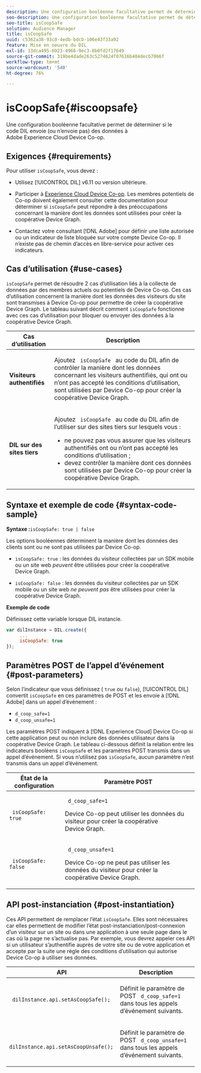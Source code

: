 ```yaml
---
description: Une configuration booléenne facultative permet de déterminer si le code DIL envoie (ou n’envoie pas) des données à Adobe Experience Cloud Device Co-op.
seo-description: Une configuration booléenne facultative permet de déterminer si le code DIL envoie (ou n’envoie pas) des données à Adobe Experience Cloud Device Co-op.
seo-title: isCoopSafe
solution: Audience Manager
title: isCoopSafe
uuid: c5362a38-93c0-4edb-bdcb-106e43f33a92
feature: Mise en oeuvre du DIL
exl-id: 33dca495-6923-4966-9ec3-8b0fd2f17649
source-git-commit: 319be4dade263c5274624f07616b404decb7066f
workflow-type: tm+mt
source-wordcount: '540'
ht-degree: 76%

---
```


# isCoopSafe{#iscoopsafe}

Une configuration booléenne facultative permet de déterminer si le code DIL envoie (ou n’envoie pas) des données à Adobe Experience Cloud Device Co-op.

## Exigences {#requirements}

Pour utiliser `isCoopSafe`, vous devez :

* Utilisez [!UICONTROL DIL] v6.11 ou version ultérieure.
* Participer à [Experience Cloud Device Co-op](https://experienceleague.adobe.com/docs/device-co-op/using/home.html). Les membres potentiels de Co-op doivent également consulter cette documentation pour déterminer si `isCoopSafe` peut répondre à des préoccupations concernant la manière dont les données sont utilisées pour créer la coopérative Device Graph.

* Contactez votre consultant [!DNL Adobe] pour définir une liste autorisée ou un indicateur de liste bloquée sur votre compte Device Co-op. Il n’existe pas de chemin d’accès en libre-service pour activer ces indicateurs.

## Cas d’utilisation {#use-cases}

`isCoopSafe` permet de résoudre 2 cas d’utilisation liés à la collecte de données par des membres actuels ou potentiels de Device Co-op. Ces cas d’utilisation concernent la manière dont les données des visiteurs du site sont transmises à Device Co-op pour permettre de créer la coopérative Device Graph. Le tableau suivant décrit comment `isCoopSafe` fonctionne avec ces cas d’utilisation pour bloquer ou envoyer des données à la coopérative Device Graph.

<table id="table_A24C63D2A21F47EDBAC8FA5E7BE888D8"> 
 <thead> 
  <tr> 
   <th colname="col1" class="entry"> Cas d’utilisation </th> 
   <th colname="col2" class="entry"> Description </th> 
  </tr> 
 </thead>
 <tbody> 
  <tr> 
   <td colname="col1"> <p> <b>Visiteurs authentifiés</b> </p> </td> 
   <td colname="col2"> <p>Ajoutez <code> isCoopSafe </code> au code <span class="wintitle"> du DIL </span> afin de contrôler la manière dont les données concernant les visiteurs authentifiés, qui ont ou n’ont pas accepté les conditions d’utilisation, sont utilisées par Device Co-op pour créer la coopérative Device Graph. </p> </td> 
  </tr> 
  <tr> 
   <td colname="col1"> <p> <b>DIL sur des sites tiers</b> </p> </td> 
   <td colname="col2"> <p>Ajoutez <code> isCoopSafe </code> au code <span class="wintitle"> du DIL </span> afin de l’utiliser sur des sites tiers sur lesquels vous : </p> <p> 
     <ul id="ul_C27BB26510314834A2A7CD99D46DA4AC"> 
      <li id="li_4E6AE574F18646F09C0CF4553EEA1A9E">ne pouvez pas vous assurer que les visiteurs authentifiés ont ou n’ont pas accepté les conditions d’utilisation ; </li> 
      <li id="li_26D0561BF32B4278B0A6B5082C17FED8">devez contrôler la manière dont ces données sont utilisées par Device Co-op pour créer la coopérative Device Graph. </li> 
     </ul> </p> </td> 
  </tr> 
 </tbody> 
</table>

## Syntaxe et exemple de code {#syntax-code-sample}

**Syntaxe :**`isCoopSafe: true | false`

Les options booléennes déterminent la manière dont les données des clients sont ou ne sont pas utilisées par Device Co-op.

* `isCoopSafe: true` : les données du visiteur collectées par un SDK mobile ou un site web *peuvent* être utilisées pour créer la coopérative Device Graph.

* `isCoopSafe: false` : les données du visiteur collectées par un SDK mobile ou un site web *ne peuvent pas* être utilisées pour créer la coopérative Device Graph.

**Exemple de code**

Définissez cette variable lorsque DIL instancie.

```js
var dilInstance = DIL.create({ 
     ... 
     isCoopSafe: true 
});
```

## Paramètres POST de l’appel d’événement {#post-parameters}

Selon l’indicateur que vous définissez ( `true` ou `false`), [!UICONTROL DIL] convertit `isCoopSafe` en ces paramètres de POST et les envoie à [!DNL Adobe] dans un appel d’événement :

* `d_coop_safe=1`
* `d_coop_unsafe=1`

Les paramètres POST indiquent à [!DNL Experience Cloud] Device Co-op si cette application peut ou non inclure des données utilisateur dans la coopérative Device Graph. Le tableau ci-dessous définit la relation entre les indicateurs booléens `isCoopSafe` et les paramètres POST transmis dans un appel d’événement. Si vous n’utilisez pas `isCoopSafe`, aucun paramètre n’est transmis dans un appel d’événement.

<table id="table_0A544534CA904F4D9836A34B8C1EACBB"> 
 <thead> 
  <tr> 
   <th colname="col1" class="entry"> État de la configuration </th> 
   <th colname="col2" class="entry"> Paramètre POST </th> 
  </tr> 
 </thead>
 <tbody> 
  <tr> 
   <td colname="col1"> <p> <code> isCoopSafe: true </code> </p> </td> 
   <td colname="col2"> <p> <code> d_coop_safe=1 </code> </p> <p>Device Co-op peut utiliser les données du visiteur pour créer la coopérative Device Graph. </p> </td> 
  </tr> 
  <tr> 
   <td colname="col1"> <p> <code> isCoopSafe: false </code> </p> </td> 
   <td colname="col2"> <p> <code> d_coop_unsafe=1 </code> </p> <p>Device Co-op ne peut pas utiliser les données du visiteur pour créer la coopérative Device Graph. </p> </td> 
  </tr> 
 </tbody> 
</table>

## API post-instanciation {#post-instantiation}

Ces API permettent de remplacer l’état `isCoopSafe`. Elles sont nécessaires car elles permettent de modifier l’état post-instanciation/post-connexion d’un visiteur sur un site ou dans une application à une seule page dans le cas où la page ne s’actualise pas. Par exemple, vous devrez appeler ces API si un utilisateur s’authentifie auprès de votre site ou de votre application et accepte par la suite une règle des conditions d’utilisation qui autorise Device Co-op à utiliser ses données.

<table id="table_BAA96B1F82BE48C3A61A1AF1367BA45C"> 
 <thead> 
  <tr> 
   <th colname="col1" class="entry"> API </th> 
   <th colname="col2" class="entry"> Description </th> 
  </tr> 
 </thead>
 <tbody> 
  <tr> 
   <td colname="col1"> <p> <code> dilInstance.api.setAsCoopSafe(); </code> </p> </td> 
   <td colname="col2"> <p>Définit le paramètre de POST <code> d_coop_safe=1 </code> dans tous les appels d’événement suivants. </p> </td> 
  </tr> 
  <tr> 
   <td colname="col1"> <p> <code> dilInstance.api.setAsCoopUnsafe(); </code> </p> </td> 
   <td colname="col2"> <p>Définit le paramètre de POST <code> d_coop_unsafe=1 </code> dans tous les appels d’événement suivants. </p> </td> 
  </tr> 
 </tbody> 
</table>

<!-- 

Wiki page https://wiki.corp.adobe.com/x/RCfFTg

 -->
